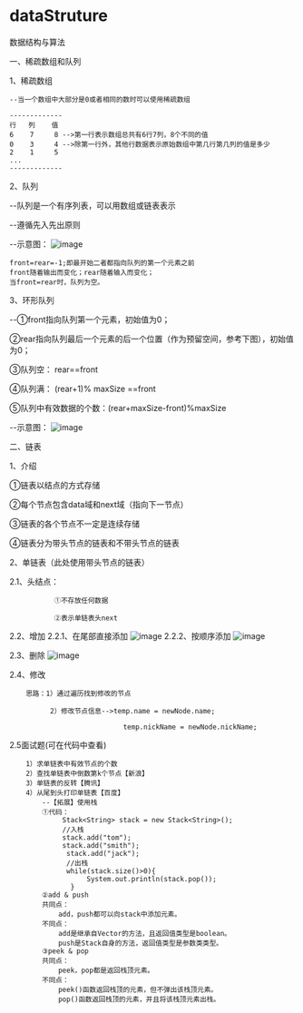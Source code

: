 # dataStruture
数据结构与算法

一、稀疏数组和队列

1、稀疏数组

    --当一个数组中大部分是0或者相同的数时可以使用稀疏数组
    
    -------------
    行   列    值
    6    7     8 -->第一行表示数组总共有6行7列，8个不同的值
    0    3     4 -->除第一行外，其他行数据表示原始数组中第几行第几列的值是多少
    2    1     5
    ...
    -------------

2、队列

  --队列是一个有序列表，可以用数组或链表表示
  
  --遵循先入先出原则
  
  --示意图：
  ![image](https://github.com/wnhub/images/blob/master/readme/20190830.jpg)
  
    front=rear=-1;即最开始二者都指向队列的第一个元素之前
    front随着输出而变化；rear随着输入而变化；
    当front=rear时，队列为空。
  
3、环形队列

--①front指向队列第一个元素，初始值为0；

   ②rear指向队列最后一个元素的后一个位置（作为预留空间，参考下图），初始值为0；
  
   ③队列空：   rear==front
   
   ④队列满：   (rear+1)% maxSize ==front
  
   ⑤队列中有效数据的个数：(rear+maxSize-front)%maxSize
  

--示意图：
![image](https://github.com/wnhub/images/blob/master/readme/%E7%8E%AF%E5%BD%A2%E9%98%9F%E5%88%97.png)

二、链表

1、介绍

①链表以结点的方式存储

②每个节点包含data域和next域（指向下一节点）

③链表的各个节点不一定是连续存储

④链表分为带头节点的链表和不带头节点的链表

2、单链表（此处使用带头节点的链表）

   2.1、头结点：
                
               ①不存放任何数据
   
               ②表示单链表头next
   2.2、增加
        2.2.1、在尾部直接添加
        ![image](https://github.com/wnhub/images/blob/master/readme/%E5%8D%95%E9%93%BE%E8%A1%A8_%E5%9C%A8%E5%B0%BE%E9%83%A8%E6%B7%BB%E5%8A%A0.png)
         2.2.2、按顺序添加
        ![image](https://github.com/wnhub/images/blob/master/readme/%E5%8D%95%E9%93%BE%E8%A1%A8_%E6%8C%89%E9%A1%BA%E5%BA%8F%E6%B7%BB%E5%8A%A0.png)
        
   2.3、删除
        ![image](https://github.com/wnhub/images/blob/master/readme/%E5%8D%95%E9%93%BE%E8%A1%A8_%E5%88%A0%E9%99%A4.png)
        
   2.4、修改
        
        思路：1）通过遍历找到修改的节点
        
              2）修改节点信息-->temp.name = newNode.name;
              
                                temp.nickName = newNode.nickName;
   
   2.5面试题(可在代码中查看)

        1）求单链表中有效节点的个数
        2）查找单链表中倒数第k个节点【新浪】
        3）单链表的反转【腾讯】
        4）从尾到头打印单链表【百度】
            --【拓展】使用栈
            ①代码：
                 Stack<String> stack = new Stack<String>();
                 //入栈
                 stack.add("tom");
                 stack.add("smith");
                  stack.add("jack");
                  //出栈
                  while(stack.size()>0){
                       System.out.println(stack.pop());
                   }
            ②add & push
            共同点：
                add，push都可以向stack中添加元素。
            不同点：
                add是继承自Vector的方法，且返回值类型是boolean。
                push是Stack自身的方法，返回值类型是参数类类型。
            ③peek & pop
            共同点：
                peek，pop都是返回栈顶元素。
            不同点：
                peek()函数返回栈顶的元素，但不弹出该栈顶元素。
                pop()函数返回栈顶的元素，并且将该栈顶元素出栈。
            
